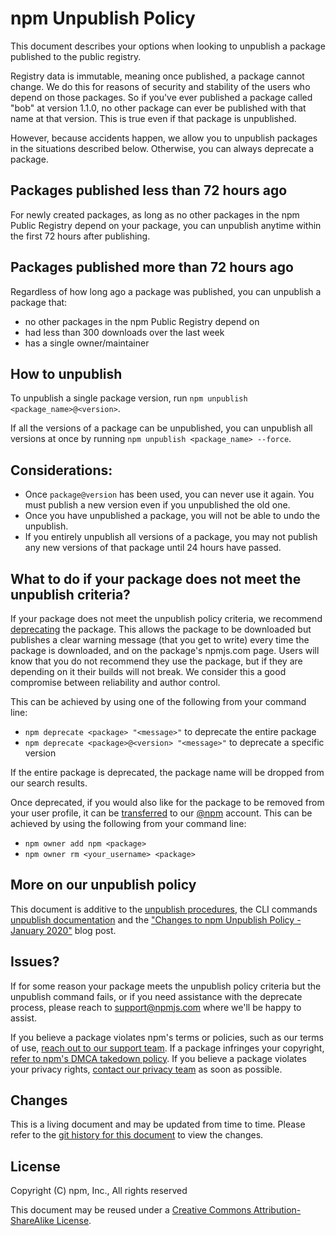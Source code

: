 # npm Unpublish Policy
This document describes your options when looking to unpublish a package published to the public registry.

Registry data is immutable, meaning once published, a package cannot change. We do this for reasons of security and stability of the users who depend on those packages. So if you've ever published a package called "bob" at version 1.1.0, no other package can ever be published with that name at that version. This is true even if that package is unpublished.

However, because accidents happen, we allow you to unpublish packages in the situations described below. Otherwise, you can always deprecate a package.

## Packages published less than 72 hours ago

For newly created packages, as long as no other packages in the npm Public Registry depend on your package, you can unpublish anytime within the first 72 hours after publishing.

## Packages published more than 72 hours ago

Regardless of how long ago a package was published, you can unpublish a package that:

- no other packages in the npm Public Registry depend on
- had less than 300 downloads over the last week
- has a single owner/maintainer

## How to unpublish

To unpublish a single package version, run `npm unpublish <package_name>@<version>`.

If all the versions of a package can be unpublished, you can unpublish all versions at once by running `npm unpublish <package_name> --force`.

## Considerations:

- Once `package@version` has been used, you can never use it again. You must publish a new version even if you unpublished the old one.
- Once you have unpublished a package, you will not be able to undo the unpublish.
- If you entirely unpublish all versions of a package, you may not publish any new versions of that package until 24 hours have passed.

## What to do if your package does not meet the unpublish criteria?

If your package does not meet the unpublish policy criteria, we recommend [deprecating](https://docs.npmjs.com/cli/deprecate) the package. This allows the package to be downloaded but publishes a clear warning message (that you get to write) every time the package is downloaded, and on the package's npmjs.com page. Users will know that you do not recommend they use the package, but if they are depending on it their builds will not break. We consider this a good compromise between reliability and author control.

This can be achieved by using one of the following from your command line:

- `npm deprecate <package> "<message>"` to deprecate the entire package
- `npm deprecate <package>@<version> "<message>"` to deprecate a specific version

If the entire package is deprecated, the package name will be dropped from our search results.

Once deprecated, if you would also like for the package to be removed from your user profile, it can be [transferred](https://docs.npmjs.com/cli/owner) to our [@npm](https://www.npmjs.com/~npm) account. This can be achieved by using the following from your command line:

- `npm owner add npm <package>`
- `npm owner rm <your_username> <package>`


## More on our unpublish policy

This document is additive to the [unpublish procedures](https://docs.npmjs.com/unpublishing-packages-from-the-registry), the CLI commands [unpublish documentation](https://docs.npmjs.com/cli/unpublish) and the ["Changes to npm Unpublish Policy - January 2020"](https://blog.npmjs.org/post/190553543620/changes-to-npm-unpublish-policy-january-2020) blog post.

## Issues?

If for some reason your package meets the unpublish policy criteria but the unpublish command fails, or if you need assistance with the deprecate process, please reach to support@npmjs.com where we'll be happy to assist.

If you believe a package violates npm's terms or policies, such as our terms of use, [reach out to our support team](https://www.npmjs.com/support).  If a package infringes your copyright, [refer to npm's DMCA takedown policy](https://www.npmjs.com/policies/dmca).  If you believe a package violates your privacy rights, [contact our privacy team](https://www.npmjs.com/policies/privacy#contact) as soon as possible.

## Changes

This is a living document and may be updated from time to time.
Please refer to the [git history for this
document](https://github.com/npm/policies/commits/master/unpublish.md)
to view the changes.

## License

Copyright (C) npm, Inc., All rights reserved

This document may be reused under a [Creative Commons
Attribution-ShareAlike
License](https://creativecommons.org/licenses/by-sa/4.0/).
